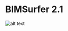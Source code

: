# BIMSurfer 2.1

![alt text](https://raw.githubusercontent.com/TNOBIM/BIMSurfer/master/docs/classdiagram.png)
